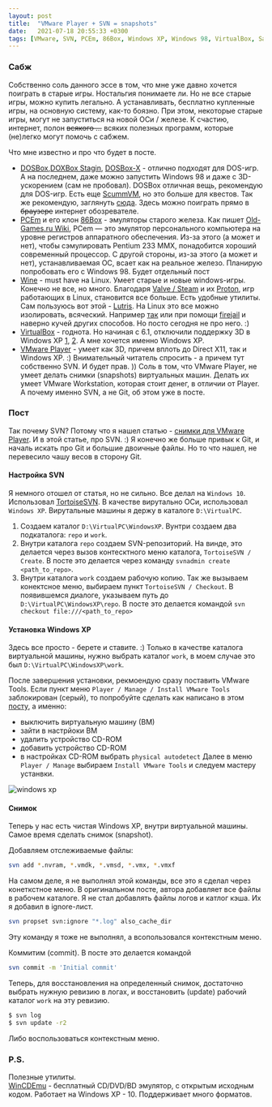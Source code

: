 ```yaml
---
layout: post
title:  "VMware Player + SVN = snapshots"
date:   2021-07-18 20:55:33 +0300
tags: [VMware, SVN, PCEm, 86Box, Windows XP, Windows 98, VirtualBox, Sandboxie, DOXBox]
---
```

### Сабж
Собственно соль данного эссе в том, что мне уже давно хочется поиграть в старые
игры. Ностальгия понимаете ли. Но не все старые игры, можно купить легально. А
устанавливать, бесплатно купленные игры, на основную систему, как-то боязно. 
При этом, некоторые старые игры, могут не запуститься на новой ОСи / железе.
К счастию, интернет, полон ~~всякого ...~~ всяких полезных программ, которые
(не)легко могут помочь с сабжем.

Что мне известно и про что будет в посте.
- [DOSBox](https://www.dosbox.com/),[DOXBox
  Stagin](https://dosbox-staging.github.io/), [DOSBox-X](https://dosbox-x.com/) - отлично подходят для DOS-игр. 
  А на последнем, даже можно запустить Windows 98 и даже с 3D-ускорением (сам не
  пробовал). DOSBox отличная вещь, рекомендую для DOS-игр. Есть
  еще [ScummVM](https://www.scummvm.org/), но это больше для квестов. Так же
  рекомендую, заглянуть
  [сюда](https://blog.archive.org/2019/10/13/2500-more-ms-dos-games-playable-at-the-archive/).
  Здесь можно поиграть прямо в ~~браузере~~ интернет обозревателе.
- [PCEm](http://pcem-emulator.co.uk/) и его клон [86Box](https://github.com/86Box/86Box) - эмуляторы старого железа. 
Как пишет [Old-Games.ru Wiki](https://www.old-games.ru/wiki/PCem), PCem — это эмулятор персонального компьютера на уровне регистров аппаратного обеспечения. 
Из-за этого (а может и нет), чтобы сэмулировать Pentium 233 MMX, понадобится хороший современный процессор. 
С другой стороны, из-за этого (а может и нет), устанавливаемая ОС, всает как на
реальное железо. Планирую попробовать его с Windows 98. Будет отдельный пост
- [Wine](https://www.winehq.org/) - must have на Linux. Умеет старые и новые
  windows-игры. Конечно не все, но много. Благодаря [Valve / Steam](http://store.steampowered.com/) и их
  [Proton](https://www.protondb.com/), игр работающих в Linux, становится все больше. Есть удобные утилиты. 
  Сам пользуюсь вот этой - [Lutris](https://lutris.net/). На Linux это все можно
  изолировать, всяческий. Например
  [так](https://dvg4000.github.io/some-notes/jekyll/github-pages/2021/06/25/lxd-gui-audio.html)
  или при помощи [firejail](https://wiki.archlinux.org/title/firejail) и наверно
  кучей других способов. Но посто сегодня не про него. :)
- [VirtualBox](https://www.virtualbox.org/) - годнота. Но начиная с 6.1,
  отключили поддержку 3D в Windows XP
  [1](https://forums.virtualbox.org/viewtopic.php?f=s&t=98113),
  [2](https://forums.virtualbox.org/viewtopic.php?f=2&t=96434). А мне хочется
  именно Windows XP.
- [VMware Player](https://www.vmware.com/ru/products/workstation-player.html) -
  умеет как 3D, причем вплоть до Direct X11, так и Windows XP. :) Внимательный
  читатель спросить - а причем тут собственно SVN. И будет прав. )) Cоль в
  том, что VMware Player, не умеет делать снимки (snapshots) виртуальных машин.
  Делать их умеет VMware Workstation, которая стоит денег, в отличии от Player.
  А почему именно SVN, а не Git, об этом уже в посте.

### Пост
Так почему SVN? Потому что я нашел статью - [снимки для VMware
Player](http://unix.ba/text/multiple-snapshots-in-vmware-player/). И в этой
статье, про SVN. :) Я конечно же больше привык к Git, и началь искать про Git и
большие двоичные файлы. Но то что нашел, не перевесило чашу весов в сторону Git.
  
#### Настройка SVN
Я немного отошел от статья, но не сильно. Все делал на `Windows 10`. Использовал
[TortoiseSVN](https://tortoisesvn.net/). В качестве вирутально ОСи, использовал `Windows XP`. 
Вирутальные машины я держу в каталоге `D:\VirtualPC`. 

1. Создаем каталог `D:\VirtualPC\WindowsXP`. Вунтри создаем два подкаталога:
   `repo` и  `work`.
2. Внутри каталога `repo` создаем SVN-репозиторий. На винде, это делается через вызов
   контесктного меню каталога, `TortoiseSVN / Create`. В посте это делается через команду
   `svnadmin create <path_to_repo>`.
3. Внутри каталога `work` создаем рабочую копию. Так же вызываем конектсное
   меню, выбираем пункт `TortoiseSVN / Checkout`. В появившемся диалоге, указываем путь до
   `D:\VirtualPC\WindowsXP\repo`. В посте это делается командой
   `svn checkout file:///<path_to_repo>`

#### Установка Windows XP
Здесь все просто - берете и ставите. :) Только в качестве каталога виртуальной машины, нужно выбрать каталог `work`, в моем случае это был `D:\VirtualPC\WindowsXP\work`.

После завершения установки, рекмоендую сразу поставить VMware Tools. Если пункт
меню `Player / Manage / Install VMware Tools` заблокирован (серый), то попробуйте сделать как написано в этом [посту](https://www.ghacks.net/2019/11/08/how-to-install-vmware-tools-if-the-option-is-grayed-out/
), а именно:
- выключить виртуальную машину (ВМ)
- зайти в настрйоки ВМ
- удалить устройство CD-ROM
- добавить устройство CD-ROM
- в настройках CD-ROM выбрать `physical autodetect`
Далее в меню `Player / Manage` выбираем `Install VMware Tools` и следуем мастеру устанвки.

![windows xp](https://i.imgur.com/tMx1pon.png)

#### Снимок
Теперь у нас есть чистая Windows XP, внутри виртуальной машины. Самое время
сделать снимок (snapshot).

Добавляем отслеживаемые файлы: 
```sh
svn add *.nvram, *.vmdk, *.vmsd, *.vmx, *.vmxf
```
На самом деле, я не выполнял этой команды, все это я сделал через конеткстное
меню. В оригинальном посте, автора добавляет все файлы в рабочем каталоге. 
Я не стал добавлять файлы логов и катлог кэша. Их я добавил в ignore-лист.
```sh
svn propset svn:ignore "*.log" also_cache_dir
```
Эту команду я тоже не выполнял, а всопользовался контекстным меню.

Коммитим (commit). В посте это делается командой 
```sh
svn commit -m 'Initial commit'
```

Теперь, для восстановления на определенный снимок, достаточно выбрать нужную
ревизию в логах, и восстановить (update) рабочий каталог `work` на эту ревизию.
```sh
$ svn log
$ svn update -r2
```
Либо воспользоваться контекстным меню.

### P.S. 

Полезные утилиты.<br>
[WinCDEmu](https://wincdemu.sysprogs.org/) - бесплатный CD/DVD/BD эмулятор, с
открытым исходным кодом. Работает на Windows XP - 10. Поддерживает много форматов.
